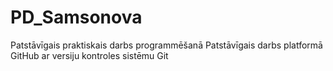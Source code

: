 # PD_Samsonova
Patstāvīgais praktiskais darbs programmēšanā
Patstāvīgais darbs platformā GitHub ar versiju kontroles sistēmu Git
